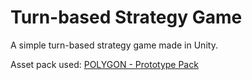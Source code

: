 # Turn-based Strategy Game

A simple turn-based strategy game made in Unity.

Asset pack used: [POLYGON - Prototype Pack](https://syntystore.com/products/polygon-prototype-pack?_pos=1&_sid=0a95fae78&_ss=r)